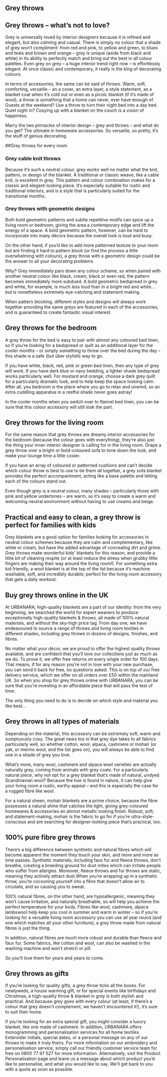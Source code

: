 ## Grey throws

## Grey throws – what’s not to love?

Grey is universally loved by interior designers because it is refined and elegant, but also calming and casual. There is simply no colour that a shade of grey won’t compliment: from red and pink, to yellow and green, to blues and teals and brown and orange – grey is unique (aside from black and white) in its ability to perfectly match and bring out the best in all colour palettes. Even grey on grey – a huge interior trend right now – is effortlessly elegant. At once classic and contemporary, it really is the king of decorating colours.

In terms of accessories, the same can be said of throws. Warm, soft, comforting, versatile – an a cover, an extra layer, a style statement, as a blanket coat when it’s cold out or even as a picnic blanket (if it’s made of wool), a throw is something that a home can never, ever have enough of. Guests at the weekend? Use a throw to turn their night bed into a day bed. Quiet night in? Cosying up with a blanket on the couch is a vision of happiness.

Marry the two pinnacles of interior design – grey and throws – and what do you get? The ultimate in homeware accessories. So versatile, so pretty, it’s the stuff of genius decorating.

##Grey throws for every room

### Grey cable knit throws

Because it’s such a neutral colour, grey works well no matter what the knit, pattern, or design of the blanket. A traditional or classic weave, like a cable knit, is excellent in grey. This pattern and colour combination makes for a classic and elegant-looking piece. It’s especially suitable for rustic and traditional interiors, and is a style that is particularly suited for the transitional months.

### Grey throws with geometric designs

Both bold geometric patterns and subtle repetitive motifs can spice up a living room or bedroom, giving the area a contemporary edge and lift the energy of a space. A bold geometric pattern, however, can be hard to incorporate into many décors because the overall look is loud and busy. 

On the other hand, if you’d like to add more patterned texture to your room but are finding it hard to pattern block (or find the process a little overwhelming with colours), a grey throw with a geometric design could be the answer to all your decorating problems.

Why? Grey immediately pars down any colour scheme, so when paired with another neutral colour like black, cream, black or even red, the pattern becomes immediately more subdued. A bold geometric bedspread in grey and white, for example, is much less loud than in a bright red and white… but is nonetheless extremely eye-catching and statement making.

When pattern blocking, different styles and designs will always work together providing the same greys are featured in each of the accessories, and is guaranteed to create fantastic visual interest.

## Grey throws for the bedroom

A grey throw for the bed is easy to pair with almost any coloured bed linen, so if you’re looking for a bedspread or quilt as an additional layer for the cooler months – or simply something to throw over the bed during the day – this shade is a safe (but über stylish) way to go.

If you have white, black, red, pink or green bed linen, then any type of grey will work. If you have dark blue or navy bedding, a lighter shade bedspread works particularly well. For mustard and orange, choose a dark grey quilt for a particularly dramatic look, and to help keep the space looking calm. After all, you bedroom is the place where you go to relax and unwind, so an extra cuddling apparatus in a restful shade never goes astray!

In the cooler months when you switch over to flannel bed linen, you can be sure that this colour accessory will still look the part.

## Grey throws for the living room

For the same reason that grey throws are dreamy interior accessories for the bedroom (because the colour goes with everything), they’re also just the thing your inner interior designer is calling for in the living room. Drape a grey throw over a bright or bold-coloured sofa to tone down the look, and make your lounge time a little cosier.

If you have an array of coloured or patterned cushions and can’t decide which colour throw is best to use to tie them all together, a grey sofa blanket provides the perfect accompaniment, acting like a base palette and letting each of the colours stand out.

Even though grey is a neutral colour, many shades – particularly those with pink and yellow undertones – are warm, so it’s easy to create a warm and welcoming neutral environment without having to use creams and beige.

## Practical and easy to clean, a grey throw is perfect for families with kids

Grey blankets are a good option for families looking for accessories in neutral colour schemes because they are calm and complementary, like white or cream, but have the added advantage of concealing dirt and grime. Grey throws make wonderful kids' blankets for this reason, and provide a little bit of cleaning respite (or at least reduce the stress when grubby little fingers are making their way around the living room!). For something extra kid friendly, a wool blanket is at the top of the list because it’s machine washable, soft, and incredibly durable; perfect for the living room accessory that gets a daily workout.

## Buy grey throws online in the UK

At URBANARA, high-quality blankets are a part of our identity: from the very beginning, we searched the world for expert weavers to produce exceptionally high-quality blankets & throws, all made of 100% natural materials, and without the sky-high price tag. From day one, we have endeavoured to source a range of throws and living room textiles in different shades, including grey throws in dozens of designs, finishes, and fibres.

No matter what your décor, we are proud to offer the highest quality throws available, and are confident that you’ll love our collections just as much as we do. To prove it, we offer free returns on every single order for 100 days. That means, if for any reason you’re not in love with your new purchase, you can send it back for free, no questions asked. This is on top of our free delivery service, which we offer on all orders over £50 within the mainland UK. So when you shop for grey throws online with URBANARA, you can be sure that you’re investing in an affordable piece that will pass the test of time.

The only thing you need to do is to decide on which style and material you like best…

## Grey throws in all types of materials

Depending on the material, this accessory can be extremely soft, warm and sumptuously cosy. The great news too is that grey dye takes to all fabrics particularly well, so whether cotton, wool, alpaca, cashmere or mohair (or yak, or merino wool, and the list goes on), you will always be able to find one in a shade of grey you love.

What’s more, many wool, cashmere and alpaca wool varieties are actually naturally grey, coming from animals with grey coats. For a particularly natural piece, why not opt for a grey blanket that’s made of natural, undyed Scandinavian wool? Because the hue is found in nature, it can help give your living room a rustic, earthy appeal – and this is especially the case for a rugged fibre like wool.

For a natural sheen, mohair blankets are a prime choice, because the fibre possesses a natural shine that catches the light, giving grey-coloured homewares & accessories an almost metallic looking finish. Robust, soft, and statement-making, mohair is the fabric to go for if you’re ultra-style-conscious and are searching for designer-looking piece that’s practical, too.

## 100% pure fibre grey throws

There’s a big difference between synthetic and natural fibres which will become apparent the moment they touch your skin, and more and more as time passes. Synthetic materials, including faux fur and fleece throws, don’t breathe, creating a breeding ground for dust mites which can irritate people who suffer from allergies. Moreover, fleece throws and fur throws are static, meaning they actively attract dust.When you’re wrapping up in a synthetic throw, you’re cocooning yourself into a fibre that doesn’t allow air to circulate, and so causing you to sweat.

100% natural fibres, on the other hand, are hypoallergenic, meaning they won’t cause irritation, and naturally breathable, so will help you achieve the perfect temperature for your body. Fibres like wool, cashmere, alpaca lambswool help keep you cool in summer and warm in winter – so if you’re looking for a versatile living room accessory you can use all year round (and one which matches all your other furniture), a grey throw made from natural fibres is just the thing.

In addition, natural fibres are much more robust and durable than fleece and faux fur. Some fabrics, like cotton and wool, can also be washed in the washing machine and won’t stretch or pill.

So you’ll love them for years and years to come.

## Grey throws as gifts

If you’re looking for quality gifts, a grey throw ticks all the boxes. For newlyweds, a house warming gift, or for special events like birthdays and Christmas, a high-quality throw & blanket in grey is both stylish and practical. And because grey goes with every colour (at least, if there’s a colour that grey doesn’t complement, we haven’t encountered it!), it’s sure to suit their home.

If you’re looking for an extra special gift, you might consider a luxury blanket, like one made of cashmere. In addition, URBANARA offers monogramming and personalisation services for all home textiles. Embroider initials, special dates, or a personal message on any of our throws to make it truly theirs. For more information on our embroidery and personalisation service, simply call our friendly customer service team for free on 0800 77 97 527 for more information. Alternatively, visit the Product Personalisation page and leave us a message about which product you’d like to personalise, and what you would like to say. We’ll get back to you with a quote as soon as possible.
